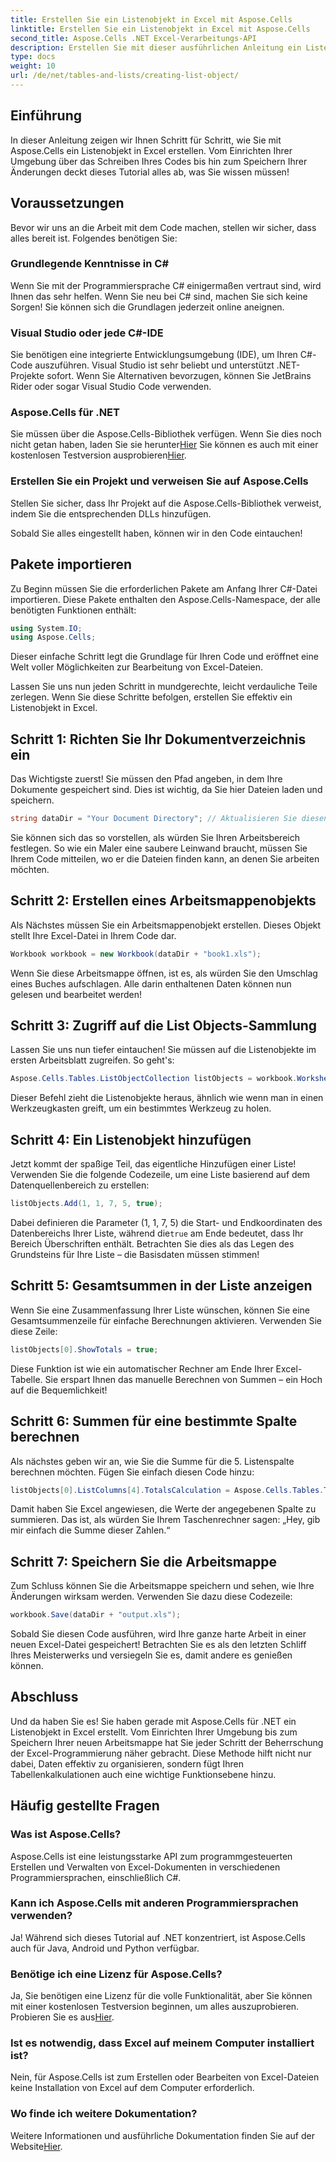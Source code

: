 ```yaml
---
title: Erstellen Sie ein Listenobjekt in Excel mit Aspose.Cells
linktitle: Erstellen Sie ein Listenobjekt in Excel mit Aspose.Cells
second_title: Aspose.Cells .NET Excel-Verarbeitungs-API
description: Erstellen Sie mit dieser ausführlichen Anleitung ein Listenobjekt in Excel mit Aspose.Cells für .NET. Beherrschen Sie einfache Datenverwaltung und Berechnungen.
type: docs
weight: 10
url: /de/net/tables-and-lists/creating-list-object/
---
```

## Einführung

In dieser Anleitung zeigen wir Ihnen Schritt für Schritt, wie Sie mit Aspose.Cells ein Listenobjekt in Excel erstellen. Vom Einrichten Ihrer Umgebung über das Schreiben Ihres Codes bis hin zum Speichern Ihrer Änderungen deckt dieses Tutorial alles ab, was Sie wissen müssen!

## Voraussetzungen

Bevor wir uns an die Arbeit mit dem Code machen, stellen wir sicher, dass alles bereit ist. Folgendes benötigen Sie:

### Grundlegende Kenntnisse in C#
Wenn Sie mit der Programmiersprache C# einigermaßen vertraut sind, wird Ihnen das sehr helfen. Wenn Sie neu bei C# sind, machen Sie sich keine Sorgen! Sie können sich die Grundlagen jederzeit online aneignen.

### Visual Studio oder jede C#-IDE
Sie benötigen eine integrierte Entwicklungsumgebung (IDE), um Ihren C#-Code auszuführen. Visual Studio ist sehr beliebt und unterstützt .NET-Projekte sofort. Wenn Sie Alternativen bevorzugen, können Sie JetBrains Rider oder sogar Visual Studio Code verwenden.

### Aspose.Cells für .NET
 Sie müssen über die Aspose.Cells-Bibliothek verfügen. Wenn Sie dies noch nicht getan haben, laden Sie sie herunter[Hier](https://releases.aspose.com/cells/net/) Sie können es auch mit einer kostenlosen Testversion ausprobieren[Hier](https://releases.aspose.com/).

### Erstellen Sie ein Projekt und verweisen Sie auf Aspose.Cells
Stellen Sie sicher, dass Ihr Projekt auf die Aspose.Cells-Bibliothek verweist, indem Sie die entsprechenden DLLs hinzufügen.

Sobald Sie alles eingestellt haben, können wir in den Code eintauchen!

## Pakete importieren

Zu Beginn müssen Sie die erforderlichen Pakete am Anfang Ihrer C#-Datei importieren. Diese Pakete enthalten den Aspose.Cells-Namespace, der alle benötigten Funktionen enthält:

```csharp
using System.IO;
using Aspose.Cells;
```

Dieser einfache Schritt legt die Grundlage für Ihren Code und eröffnet eine Welt voller Möglichkeiten zur Bearbeitung von Excel-Dateien.

Lassen Sie uns nun jeden Schritt in mundgerechte, leicht verdauliche Teile zerlegen. Wenn Sie diese Schritte befolgen, erstellen Sie effektiv ein Listenobjekt in Excel.

## Schritt 1: Richten Sie Ihr Dokumentverzeichnis ein

Das Wichtigste zuerst! Sie müssen den Pfad angeben, in dem Ihre Dokumente gespeichert sind. Dies ist wichtig, da Sie hier Dateien laden und speichern. 

```csharp
string dataDir = "Your Document Directory"; // Aktualisieren Sie diesen Pfad!
```

Sie können sich das so vorstellen, als würden Sie Ihren Arbeitsbereich festlegen. So wie ein Maler eine saubere Leinwand braucht, müssen Sie Ihrem Code mitteilen, wo er die Dateien finden kann, an denen Sie arbeiten möchten.

## Schritt 2: Erstellen eines Arbeitsmappenobjekts

Als Nächstes müssen Sie ein Arbeitsmappenobjekt erstellen. Dieses Objekt stellt Ihre Excel-Datei in Ihrem Code dar. 

```csharp
Workbook workbook = new Workbook(dataDir + "book1.xls");
```

Wenn Sie diese Arbeitsmappe öffnen, ist es, als würden Sie den Umschlag eines Buches aufschlagen. Alle darin enthaltenen Daten können nun gelesen und bearbeitet werden!

## Schritt 3: Zugriff auf die List Objects-Sammlung

Lassen Sie uns nun tiefer eintauchen! Sie müssen auf die Listenobjekte im ersten Arbeitsblatt zugreifen. So geht's:

```csharp
Aspose.Cells.Tables.ListObjectCollection listObjects = workbook.Worksheets[0].ListObjects;
```

Dieser Befehl zieht die Listenobjekte heraus, ähnlich wie wenn man in einen Werkzeugkasten greift, um ein bestimmtes Werkzeug zu holen. 

## Schritt 4: Ein Listenobjekt hinzufügen

Jetzt kommt der spaßige Teil, das eigentliche Hinzufügen einer Liste! Verwenden Sie die folgende Codezeile, um eine Liste basierend auf dem Datenquellenbereich zu erstellen:

```csharp
listObjects.Add(1, 1, 7, 5, true);
```

 Dabei definieren die Parameter (1, 1, 7, 5) die Start- und Endkoordinaten des Datenbereichs Ihrer Liste, während die`true` am Ende bedeutet, dass Ihr Bereich Überschriften enthält. Betrachten Sie dies als das Legen des Grundsteins für Ihre Liste – die Basisdaten müssen stimmen!

## Schritt 5: Gesamtsummen in der Liste anzeigen

Wenn Sie eine Zusammenfassung Ihrer Liste wünschen, können Sie eine Gesamtsummenzeile für einfache Berechnungen aktivieren. Verwenden Sie diese Zeile:

```csharp
listObjects[0].ShowTotals = true;
```

Diese Funktion ist wie ein automatischer Rechner am Ende Ihrer Excel-Tabelle. Sie erspart Ihnen das manuelle Berechnen von Summen – ein Hoch auf die Bequemlichkeit!

## Schritt 6: Summen für eine bestimmte Spalte berechnen

Als nächstes geben wir an, wie Sie die Summe für die 5. Listenspalte berechnen möchten. Fügen Sie einfach diesen Code hinzu:

```csharp
listObjects[0].ListColumns[4].TotalsCalculation = Aspose.Cells.Tables.TotalsCalculation.Sum; 
```

Damit haben Sie Excel angewiesen, die Werte der angegebenen Spalte zu summieren. Das ist, als würden Sie Ihrem Taschenrechner sagen: „Hey, gib mir einfach die Summe dieser Zahlen.“

## Schritt 7: Speichern Sie die Arbeitsmappe

Zum Schluss können Sie die Arbeitsmappe speichern und sehen, wie Ihre Änderungen wirksam werden. Verwenden Sie dazu diese Codezeile:

```csharp
workbook.Save(dataDir + "output.xls");
```

Sobald Sie diesen Code ausführen, wird Ihre ganze harte Arbeit in einer neuen Excel-Datei gespeichert! Betrachten Sie es als den letzten Schliff Ihres Meisterwerks und versiegeln Sie es, damit andere es genießen können.

## Abschluss

Und da haben Sie es! Sie haben gerade mit Aspose.Cells für .NET ein Listenobjekt in Excel erstellt. Vom Einrichten Ihrer Umgebung bis zum Speichern Ihrer neuen Arbeitsmappe hat Sie jeder Schritt der Beherrschung der Excel-Programmierung näher gebracht. Diese Methode hilft nicht nur dabei, Daten effektiv zu organisieren, sondern fügt Ihren Tabellenkalkulationen auch eine wichtige Funktionsebene hinzu.

## Häufig gestellte Fragen

### Was ist Aspose.Cells?  
Aspose.Cells ist eine leistungsstarke API zum programmgesteuerten Erstellen und Verwalten von Excel-Dokumenten in verschiedenen Programmiersprachen, einschließlich C#.

### Kann ich Aspose.Cells mit anderen Programmiersprachen verwenden?  
Ja! Während sich dieses Tutorial auf .NET konzentriert, ist Aspose.Cells auch für Java, Android und Python verfügbar.

### Benötige ich eine Lizenz für Aspose.Cells?  
 Ja, Sie benötigen eine Lizenz für die volle Funktionalität, aber Sie können mit einer kostenlosen Testversion beginnen, um alles auszuprobieren. Probieren Sie es aus[Hier](https://releases.aspose.com/).

### Ist es notwendig, dass Excel auf meinem Computer installiert ist?  
Nein, für Aspose.Cells ist zum Erstellen oder Bearbeiten von Excel-Dateien keine Installation von Excel auf dem Computer erforderlich.

### Wo finde ich weitere Dokumentation?  
 Weitere Informationen und ausführliche Dokumentation finden Sie auf der Website[Hier](https://reference.aspose.com/cells/net/).